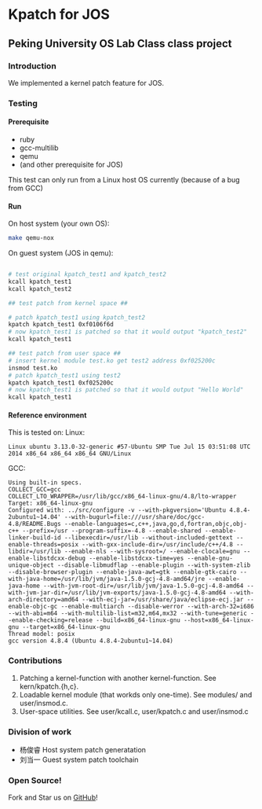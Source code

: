 # Kpatch for JOS
## Peking University OS Lab Class class project

### Introduction

We implemented a kernel patch feature for JOS.

### Testing

#### Prerequisite

* ruby
* gcc-multilib
* qemu
* (and other prerequisite for JOS)

This test can only run from a Linux host OS currently (because of a bug from GCC)

#### Run

On host system (your own OS):
```sh
make qemu-nox
```

On guest system (JOS in qemu):
```sh

# test original kpatch_test1 and kpatch_test2
kcall kpatch_test1
kcall kpatch_test2

## test patch from kernel space ##

# patch kpatch_test1 using kpatch_test2
kpatch kpatch_test1 0xf0106f6d
# now kpatch_test1 is patched so that it would output "kpatch_test2"
kcall kpatch_test1

## test patch from user space ##
# insert kernel module test.ko get test2 address 0xf025200c
insmod test.ko
# patch kpatch_test1 using test2
kpatch kpatch_test1 0xf025200c
# now kpatch_test1 is patched so that it would output "Hello World"
kcall kpatch_test1
```

#### Reference environment

This is tested on:
Linux:
```
Linux ubuntu 3.13.0-32-generic #57-Ubuntu SMP Tue Jul 15 03:51:08 UTC 2014 x86_64 x86_64 x86_64 GNU/Linux
```

GCC:
```
Using built-in specs.
COLLECT_GCC=gcc
COLLECT_LTO_WRAPPER=/usr/lib/gcc/x86_64-linux-gnu/4.8/lto-wrapper
Target: x86_64-linux-gnu
Configured with: ../src/configure -v --with-pkgversion='Ubuntu 4.8.4-2ubuntu1~14.04' --with-bugurl=file:///usr/share/doc/gcc-4.8/README.Bugs --enable-languages=c,c++,java,go,d,fortran,objc,obj-c++ --prefix=/usr --program-suffix=-4.8 --enable-shared --enable-linker-build-id --libexecdir=/usr/lib --without-included-gettext --enable-threads=posix --with-gxx-include-dir=/usr/include/c++/4.8 --libdir=/usr/lib --enable-nls --with-sysroot=/ --enable-clocale=gnu --enable-libstdcxx-debug --enable-libstdcxx-time=yes --enable-gnu-unique-object --disable-libmudflap --enable-plugin --with-system-zlib --disable-browser-plugin --enable-java-awt=gtk --enable-gtk-cairo --with-java-home=/usr/lib/jvm/java-1.5.0-gcj-4.8-amd64/jre --enable-java-home --with-jvm-root-dir=/usr/lib/jvm/java-1.5.0-gcj-4.8-amd64 --with-jvm-jar-dir=/usr/lib/jvm-exports/java-1.5.0-gcj-4.8-amd64 --with-arch-directory=amd64 --with-ecj-jar=/usr/share/java/eclipse-ecj.jar --enable-objc-gc --enable-multiarch --disable-werror --with-arch-32=i686 --with-abi=m64 --with-multilib-list=m32,m64,mx32 --with-tune=generic --enable-checking=release --build=x86_64-linux-gnu --host=x86_64-linux-gnu --target=x86_64-linux-gnu
Thread model: posix
gcc version 4.8.4 (Ubuntu 4.8.4-2ubuntu1~14.04)
```

### Contributions

1. Patching a kernel-function with another kernel-function. See kern/kpatch.{h,c}.
2. Loadable kernel module (that workds only one-time). See modules/ and user/insmod.c.
3. User-space utilities. See user/kcall.c, user/kpatch.c and user/insmod.c

### Division of work

* 杨俊睿 Host system patch generatation
* 刘当一 Guest system patch toolchain

### Open Source!
Fork and Star us on [GitHub](https://github.com/jos-kpatch/jos-kpatch "jos-kpatch")!
